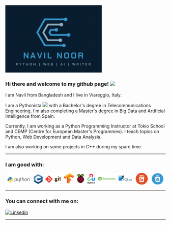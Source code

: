 <img src="/sm-banner.PNG" alt="banner" />
<img src="https://komarev.com/ghpvc/?username=navil-noor&style=flat-square&color=blue" alt=""/>
<!-- remove comment for below after pull requests, contribution and stars -->
<!-- <img src=https://github-readme-stats.vercel.app/api?username=navil-noor&show_icons=true&theme=tokyonight /> -->
<!-- themes = dark, radical, merko, gruvbox, tokyonight, onedark, cobalt, synthwave, highcontrast, dracula -->


### Hi there and welcome to my github page! <img src="https://media.giphy.com/media/hvRJCLFzcasrR4ia7z/giphy.gif" width="40px"/>

I am Navil from Bangladesh and I live in Viareggio, Italy.

I am a Pythonista <img src="https://media.giphy.com/media/KAq5w47R9rmTuvWOWa/giphy.gif" width="25"> with a Bachelor's degree in Telecommunications Engineering. I'm also completing a Master's degree in Big Data and Artificial Intelligence from Spain.

Currently, I am working as a Python Programming Instructor at Tokio School and CEMP (Centre for European Master's Programmes). I teach topics on Python, Web Development and Data Analysis.

I am also working on some projects in C++ during my spare time.

---

### I am good with:

<p>
  <img src="https://github.com/navil-noor/navil-noor/blob/main/i_know.png" title="tech_list"/>
</p>

---

### You can connect with me on:

<a href="https://www.linkedin.com/in/navilnoor/">
  <img alt="Linkedin" src="https://img.shields.io/badge/Navil Noor-0077B5?logo=linkedin&logoColor=white&style=for-the-badge" />
</a>

---

<img src="https://github-readme-stats.vercel.app/api/top-langs/?username=navil-noor&layout=compact" alt=""/>
